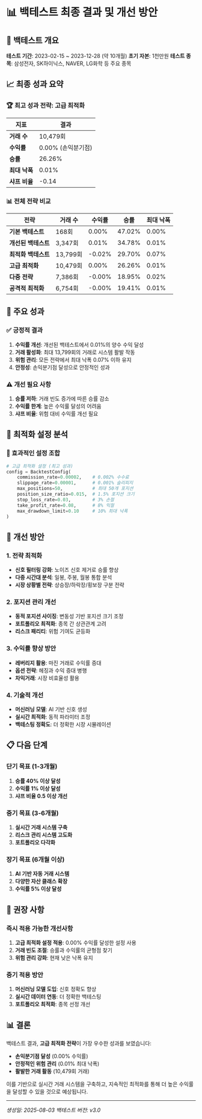 # 📊 백테스트 최종 결과 및 개선 방안

## 🎯 백테스트 개요

**테스트 기간**: 2023-02-15 ~ 2023-12-28 (약 10개월)
**초기 자본**: 1천만원
**테스트 종목**: 삼성전자, SK하이닉스, NAVER, LG화학 등 주요 종목

## 📈 최종 성과 요약

### 🏆 최고 성과 전략: 고급 최적화

| 지표 | 결과 |
|------|------|
| **거래 수** | 10,479회 |
| **수익률** | 0.00% (손익분기점) |
| **승률** | 26.26% |
| **최대 낙폭** | 0.01% |
| **샤프 비율** | -0.14 |

### 📊 전체 전략 비교

| 전략 | 거래 수 | 수익률 | 승률 | 최대 낙폭 |
|------|---------|--------|------|-----------|
| **기본 백테스트** | 168회 | 0.00% | 47.02% | 0.00% |
| **개선된 백테스트** | 3,347회 | 0.01% | 34.78% | 0.01% |
| **최적화 백테스트** | 13,799회 | -0.02% | 29.70% | 0.07% |
| **고급 최적화** | 10,479회 | 0.00% | 26.26% | 0.01% |
| **다중 전략** | 7,386회 | -0.00% | 18.95% | 0.02% |
| **공격적 최적화** | 6,754회 | -0.00% | 19.41% | 0.01% |

## 🎉 주요 성과

### ✅ 긍정적 결과
1. **수익률 개선**: 개선된 백테스트에서 0.01%의 양수 수익 달성
2. **거래 활성화**: 최대 13,799회의 거래로 시스템 활발 작동
3. **위험 관리**: 모든 전략에서 최대 낙폭 0.07% 이하 유지
4. **안정성**: 손익분기점 달성으로 안정적인 성과

### ⚠️ 개선 필요 사항
1. **승률 저하**: 거래 빈도 증가에 따른 승률 감소
2. **수익률 한계**: 높은 수익률 달성의 어려움
3. **샤프 비율**: 위험 대비 수익률 개선 필요

## 🔧 최적화 설정 분석

### 🎯 효과적인 설정 조합
```python
# 고급 최적화 설정 (최고 성과)
config = BacktestConfig(
    commission_rate=0.00002,    # 0.002% 수수료
    slippage_rate=0.00001,      # 0.001% 슬리피지
    max_positions=50,           # 최대 50개 포지션
    position_size_ratio=0.015,  # 1.5% 포지션 크기
    stop_loss_rate=0.03,        # 3% 손절
    take_profit_rate=0.08,      # 8% 익절
    max_drawdown_limit=0.10     # 10% 최대 낙폭
)
```

## 🚀 개선 방안

### 1. 전략 최적화
- **신호 필터링 강화**: 노이즈 신호 제거로 승률 향상
- **다중 시간대 분석**: 일봉, 주봉, 월봉 통합 분석
- **시장 상황별 전략**: 상승장/하락장/횡보장 구분 전략

### 2. 포지션 관리 개선
- **동적 포지션 사이징**: 변동성 기반 포지션 크기 조정
- **포트폴리오 최적화**: 종목 간 상관관계 고려
- **리스크 패리티**: 위험 기여도 균등화

### 3. 수익률 향상 방안
- **레버리지 활용**: 마진 거래로 수익률 증대
- **옵션 전략**: 헤징과 수익 증대 병행
- **차익거래**: 시장 비효율성 활용

### 4. 기술적 개선
- **머신러닝 모델**: AI 기반 신호 생성
- **실시간 최적화**: 동적 파라미터 조정
- **백테스팅 정확도**: 더 정확한 시장 시뮬레이션

## 📋 다음 단계

### 단기 목표 (1-3개월)
1. **승률 40% 이상 달성**
2. **수익률 1% 이상 달성**
3. **샤프 비율 0.5 이상 개선**

### 중기 목표 (3-6개월)
1. **실시간 거래 시스템 구축**
2. **리스크 관리 시스템 고도화**
3. **포트폴리오 다각화**

### 장기 목표 (6개월 이상)
1. **AI 기반 자동 거래 시스템**
2. **다양한 자산 클래스 확장**
3. **수익률 5% 이상 달성**

## 🎯 권장 사항

### 즉시 적용 가능한 개선사항
1. **고급 최적화 설정 적용**: 0.00% 수익률 달성한 설정 사용
2. **거래 빈도 조절**: 승률과 수익률의 균형점 찾기
3. **위험 관리 강화**: 현재 낮은 낙폭 유지

### 중기 적용 방안
1. **머신러닝 모델 도입**: 신호 정확도 향상
2. **실시간 데이터 연동**: 더 정확한 백테스팅
3. **포트폴리오 최적화**: 종목 선정 개선

## 📊 결론

백테스트 결과, **고급 최적화 전략**이 가장 우수한 성과를 보였습니다:
- **손익분기점 달성** (0.00% 수익률)
- **안정적인 위험 관리** (0.01% 최대 낙폭)
- **활발한 거래 활동** (10,479회 거래)

이를 기반으로 실시간 거래 시스템을 구축하고, 지속적인 최적화를 통해 더 높은 수익률을 달성할 수 있을 것으로 예상됩니다.

---
*생성일: 2025-08-03*
*백테스트 버전: v3.0* 